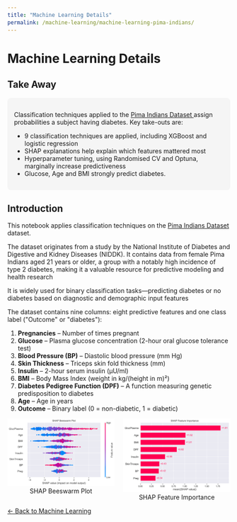 ```yaml
---
title: "Machine Learning Details"
permalink: /machine-learning/machine-learning-pima-indians/
---
```


# Machine Learning Details

## Take Away

<div style="background-color: #f5f5f5; padding: 15px; border-radius: 8px;">

<p>
Classification techniques applied to the 
<a href="https://archive.ics.uci.edu/dataset/34/diabetes" target="_blank">
Pima Indians Dataset
</a> assign probabilities a subject having diabetes. Key take-outs are:
</p>

<ul>
  <li>9 classification techniques are applied, including XGBoost and logistic regression</li>
  <li>SHAP explanations help explain which features mattered most</li>
  <li>Hyperparameter tuning, using Randomised CV and Optuna, marginally increase predictiveness</li>
  <li>Glucose, Age and BMI strongly predict diabetes.</li>
</ul>

</div>


## Introduction
This notebook applies classification techniques on the [Pima Indians Dataset](https://archive.ics.uci.edu/dataset/34/diabetes) dataset.

The dataset originates from a study by the National Institute of Diabetes and Digestive and Kidney Diseases (NIDDK). It contains data from female Pima Indians aged 21 years or older, a group with a notably high incidence of type 2 diabetes, making it a valuable resource for predictive modeling and health research 

It is widely used for binary classification tasks—predicting diabetes or no diabetes based on diagnostic and demographic input features

The dataset contains nine columns: eight predictive features and one class label ("Outcome" or "diabetes"):

1. **Pregnancies** – Number of times pregnant  
2. **Glucose** – Plasma glucose concentration (2-hour oral glucose tolerance test)  
3. **Blood Pressure (BP)** – Diastolic blood pressure (mm Hg)  
4. **Skin Thickness** – Triceps skin fold thickness (mm)  
5. **Insulin** – 2-hour serum insulin (µU/ml)  
6. **BMI** – Body Mass Index (weight in kg/(height in m)²)  
7. **Diabetes Pedigree Function (DPF)** – A function measuring genetic predisposition to diabetes  
8. **Age** – Age in years  
9. **Outcome** – Binary label (0 = non-diabetic, 1 = diabetic)  

<div style="display: flex; justify-content: center; gap: 20px; align-items: flex-start;">
  <figure style="text-align: center; margin: 0;">
    <img src="https://raw.githubusercontent.com/MarkThackham/MarkThackham.github.io/main/Portfolio/machine-learning/pima-indians/pima_indians-shap_beeswarm.png"
         alt="SHAP Beeswarm"
         width="350">
    <figcaption>SHAP Beeswarm Plot</figcaption>
  </figure>

  <figure style="text-align: center; margin: 0;">
    <img src="https://raw.githubusercontent.com/MarkThackham/MarkThackham.github.io/main/Portfolio/machine-learning/pima-indians/pima_indians-shap_feature_importance.png"
         alt="SHAP Feature Importance"
         width="350">
    <figcaption>SHAP Feature Importance</figcaption>
  </figure>
</div>


[← Back to Machine Learning](/machine-learning/)